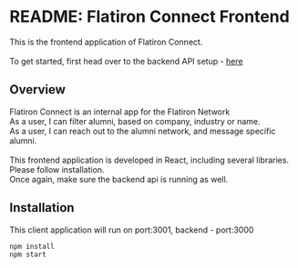 # README: Flatiron Connect Frontend

This is the frontend application of Flatiron Connect. <br /><br />
To get started, first head over to the backend API setup - [here](https://github.com/asc5025/flatiron-connect-v0-server)


## Overview

Flatiron Connect is an internal app for the Flatiron Network <br />
As a user, I can filter alumni, based on company, industry or name. <br />
As a user, I can reach out to the alumni network, and message specific alumni.
<br /><br />
This frontend application is developed in React, including several libraries. <br />
Please follow installation. <br />
Once again, make sure the backend api is running as well.

## Installation
This client application will run on port:3001, backend - port:3000

```bash
npm install
npm start
```
